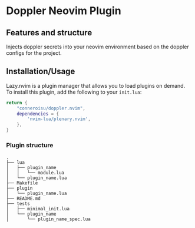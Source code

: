 # Doppler Neovim Plugin


## Features and structure

Injects doppler secrets into your neovim environment based on the doppler configs for the project.

## Installation/Usage

Lazy.nvim is a plugin manager that allows you to load plugins on demand. To install this plugin, add the following to your `init.lua`:

```lua
return {
    "conneroisu/doppler.nvim",
    dependencies = {
        'nvim-lua/plenary.nvim',
    },
}
```


### Plugin structure

```
.
├── lua
│   ├── plugin_name
│   │   └── module.lua
│   └── plugin_name.lua
├── Makefile
├── plugin
│   └── plugin_name.lua
├── README.md
├── tests
│   ├── minimal_init.lua
│   └── plugin_name
│       └── plugin_name_spec.lua
```
